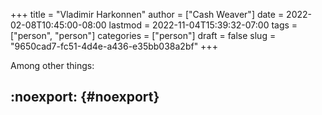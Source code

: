 +++
title = "Vladimir Harkonnen"
author = ["Cash Weaver"]
date = 2022-02-08T10:45:00-08:00
lastmod = 2022-11-04T15:39:32-07:00
tags = ["person", "person"]
categories = ["person"]
draft = false
slug = "9650cad7-fc51-4d4e-a436-e35bb038a2bf"
+++

Among other things:


## :noexport: {#noexport}
